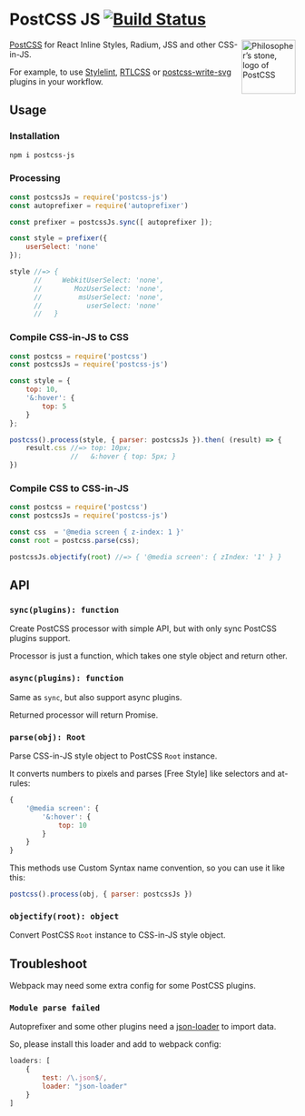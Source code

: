 # PostCSS JS [![Build Status][ci-img]][ci]

<img align="right" width="95" height="95"
     title="Philosopher’s stone, logo of PostCSS"
     src="http://postcss.github.io/postcss/logo.svg">

[PostCSS] for React Inline Styles, Radium, JSS and other CSS-in-JS.

For example, to use [Stylelint], [RTLCSS] or [postcss-write-svg] plugins
in your workflow.

[postcss-write-svg]: https://github.com/jonathantneal/postcss-write-svg
[Stylelint]:         https://github.com/stylelint/stylelint
[PostCSS]:           https://github.com/postcss/postcss
[RTLCSS]:            https://github.com/MohammadYounes/rtlcss
[ci-img]:            https://travis-ci.org/postcss/postcss-js.svg
[ci]:                https://travis-ci.org/postcss/postcss-js

## Usage

### Installation

```sh
npm i postcss-js
```

### Processing

```js
const postcssJs = require('postcss-js')
const autoprefixer = require('autoprefixer')

const prefixer = postcssJs.sync([ autoprefixer ]);

const style = prefixer({
    userSelect: 'none'
});

style //=> {
      //     WebkitUserSelect: 'none',
      //        MozUserSelect: 'none',
      //         msUserSelect: 'none',
      //           userSelect: 'none'
      //   }
```

### Compile CSS-in-JS to CSS

```js
const postcss = require('postcss')
const postcssJs = require('postcss-js')

const style = {
    top: 10,
    '&:hover': {
        top: 5
    }
};

postcss().process(style, { parser: postcssJs }).then( (result) => {
    result.css //=> top: 10px;
               //   &:hover { top: 5px; }
})
```

### Compile CSS to CSS-in-JS

```js
const postcss = require('postcss')
const postcssJs = require('postcss-js')

const css  = '@media screen { z-index: 1 }'
const root = postcss.parse(css);

postcssJs.objectify(root) //=> { '@media screen': { zIndex: '1' } }
```

## API

### `sync(plugins): function`

Create PostCSS processor with simple API, but with only sync PostCSS plugins
support.

Processor is just a function, which takes one style object and return other.

### `async(plugins): function`

Same as `sync`, but also support async plugins.

Returned processor will return Promise.

### `parse(obj): Root`

Parse CSS-in-JS style object to PostCSS `Root` instance.

It converts numbers to pixels and parses
[Free Style] like selectors and at-rules:

```js
{
    '@media screen': {
        '&:hover': {
            top: 10
        }
    }
}
```

This methods use Custom Syntax name convention, so you can use it like this:

```js
postcss().process(obj, { parser: postcssJs })
```

### `objectify(root): object`

Convert PostCSS `Root` instance to CSS-in-JS style object.

## Troubleshoot

Webpack may need some extra config for some PostCSS plugins.

### `Module parse failed`

Autoprefixer and some other plugins
need a [json-loader](https://github.com/webpack/json-loader) to import data.

So, please install this loader and add to webpack config:

```js
loaders: [
    {
        test: /\.json$/,
        loader: "json-loader"
    }
]
```
